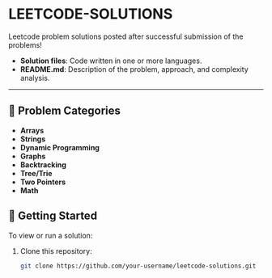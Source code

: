 # LEETCODE-SOLUTIONS
Leetcode problem solutions posted after successful submission of the problems!

- **Solution files**: Code written in one or more languages.
- **README.md**: Description of the problem, approach, and complexity analysis.

---

## 📝 Problem Categories
- **Arrays**
- **Strings**
- **Dynamic Programming**
- **Graphs**
- **Backtracking**
- **Tree/Trie**
- **Two Pointers**
- **Math**

## 🚀 Getting Started

To view or run a solution:
1. Clone this repository:
   ```bash
   git clone https://github.com/your-username/leetcode-solutions.git

